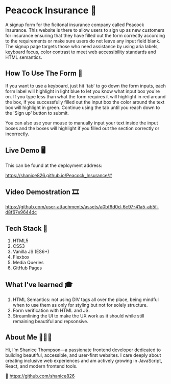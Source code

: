 # Peacock Insurance 🦚
A signup form for the ficitonal insurance company called Peacock Insurance. This website is there to allow users to sign up as new customers for insurance ensuring that they have filled out the form correctly according to the requirements or make sure users do not leave any input field blank. The signup page targets those who need assistance by using aria labels, keyboard focus, color contrast to meet web accessibility standards and HTML semantics.

## How To Use The Form 📃
If you want to use a keyboard, just hit 'tab' to go down the form inputs, each form label will highlight in light blue to let you know what input box you're on. If you type less than what the form requires it will highlight in red around the box, if you successfully filled out the input box the color around the text box will highlight in green. Continue using the tab until you reach down to the 'Sign up' button to submit.

You can also use your mouse to manually input your text inside the input boxes and the boxes will highlight if you filled out the section correctly or incorrectly.

## Live Demo 🖥️
This can be found at the deployment address:

https://shanice826.github.io/Peacock_Insurance/#


## Video Demostration 🎞️


https://github.com/user-attachments/assets/a0bf6d0d-6c97-41a5-ab5f-d8f67e9644dc

## Tech Stack 📌

1. HTML5
2. CSS3
3. Vanilla JS (ES6+)
4. Flexbox
5. Media Queries
6. GitHub Pages

## What I've learned 🎓

1. HTML Semantics: not using DIV tags all over the place, being mindful when to use them as only for styling but not for solely structure.
2. Form verification with HTML and JS.
3. Streamlining the UI to make the UX work as it should while still remaining beautiful and repsonsive.


## About Me 👩🏾‍💻

Hi, I’m Shanice Thompson—a passionate frontend developer dedicated to building beautiful, accessible, and user-first websites.
I care deeply about creating inclusive web experiences and am actively growing in JavaScript, React, and modern frontend tools.

🐙 https://github.com/shanice826


